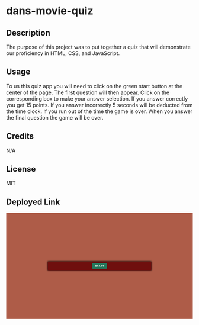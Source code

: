 # dans-movie-quiz

## Description

The purpose of this project was to put together a quiz that will demonstrate our proficiency in HTML, CSS, and JavaScript.

## Usage

To us this quiz app you will need to click on the green start button at the center of the page. The first question will then appear. Click on the corresponding box to make your answer selection. If you answer correctly you get 15 points. If you answer incorrectly 5 seconds will be deducted from the time clock. If you run out of the time the game is over. When you answer the final question the game will be over.

## Credits

N/A

## License

MIT

## Deployed Link 


![Screenshot of Quiz App](/assets/quiz-screenshot.png)